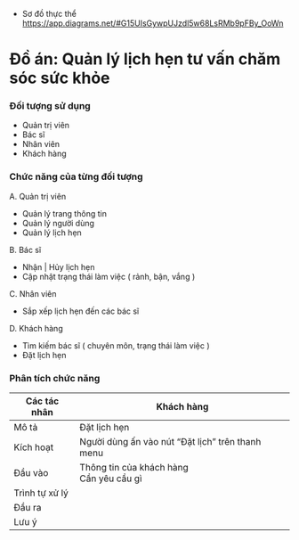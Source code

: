 - Sơ đồ thực thể
https://app.diagrams.net/#G15UIsGywpUJzdl5w68LsRMb9pFBy_OoWn

# Đồ án: Quản lý lịch hẹn tư vấn chăm sóc sức khỏe

### Đối tượng sử dụng
- Quản trị viên
- Bác sĩ
- Nhân viên
- Khách hàng

### Chức năng của từng đối tượng
A. Quản trị viên
- Quản lý trang thông tin
- Quản lý người dùng
- Quản lý lịch hẹn

B. Bác sĩ
- Nhận | Hủy lịch hẹn
- Cập nhật trạng thái làm việc ( rảnh, bận, vắng )

C. Nhân viên
- Sắp xếp lịch hẹn đến các bác sĩ

D. Khách hàng
- Tìm kiếm bác sĩ ( chuyên môn, trạng thái làm việc )
- Đặt lịch hẹn

### Phân tích chức năng

| Các tác nhân | Khách hàng |
| ------ | ------ |
| Mô tả | Đặt lịch hẹn |
| Kích hoạt | Người dùng ấn vào nút “Đặt lịch” trên thanh menu |
| Đầu vào | Thông tin của khách hàng <br> Cần yêu cầu gì |
| Trình tự xử lý |  |
| Đầu ra |  |
| Lưu ý |  |
